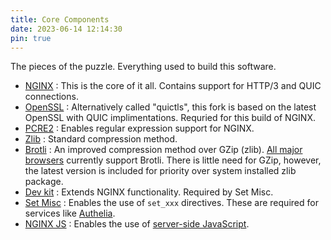 ```yaml
---
title: Core Components
date: 2023-06-14 12:14:30
pin: true
---
```


The pieces of the puzzle. Everything used to build this software.

- [NGINX](https://hg.nginx.org/nginx) : This is the core of it all. Contains support for HTTP/3 and QUIC connections.
- [OpenSSL](https://github.com/quictls/openssl) : Alternatively called "quictls", this fork is based on the latest OpenSSL with QUIC implimentations. Requried for this build of NGINX.
- [PCRE2](https://github.com/PCRE2Project/pcre2/releases/) : Enables regular expression support for NGINX.
- [Zlib](https://github.com/madler/zlib) : Standard compression method.
- [Brotli](https://github.com/google/ngx_brotli) : An improved compression method over GZip (zlib). [All major browsers](https://caniuse.com/?search=Brotli) currently support Brotli. There is little need for GZip, however, the latest version is included for priority over system installed zlib package.
- [Dev kit](https://github.com/vision5/ngx_devel_kit) : Extends NGINX functionality. Required by Set Misc.
- [Set Misc](https://github.com/openresty/set-misc-nginx-module) : Enables the use of `set_xxx` directives. These are required for services like [Authelia](https://www.authelia.com/integration/proxies/nginx/).
- [NGINX JS](https://hg.nginx.org/njs/) : Enables the use of [server-side JavaScript](https://www.nginx.com/blog/harnessing-power-convenience-of-javascript-for-each-request-with-nginx-javascript-module/).


